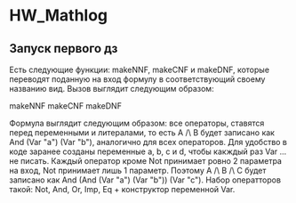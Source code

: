 # HW_Mathlog
## Запуск первого дз
  Есть следующие функции: makeNNF, makeCNF и makeDNF, которые переводят поданную на вход формулу в соответствующий своему названию вид. Вызов выглядит следующим образом: 
  
  makeNNF <formula>
  makeCNF <formula>
  makeDNF <formula>
  
  Формула выглядит следующим образом: все операторы, ставятся перед переменными и литералами, то есть A /\ B будет записано как And (Var "a") (Var "b"), аналогично для всех операторов. Для удобство в коде заранее созданы переменные a, b, c и d, чтобы какждый раз Var ... не писать. Каждый оператор кроме Not принимает ровно 2 параметра на вход, Not принимает лишь 1 параметр. Поэтому A /\ B /\ C будет записано как And (And (Var "a") (Var "b")) (Var "c"). Набор оператторов такой: Not, And, Or, Imp, Eq + конструктор переменной Var.
